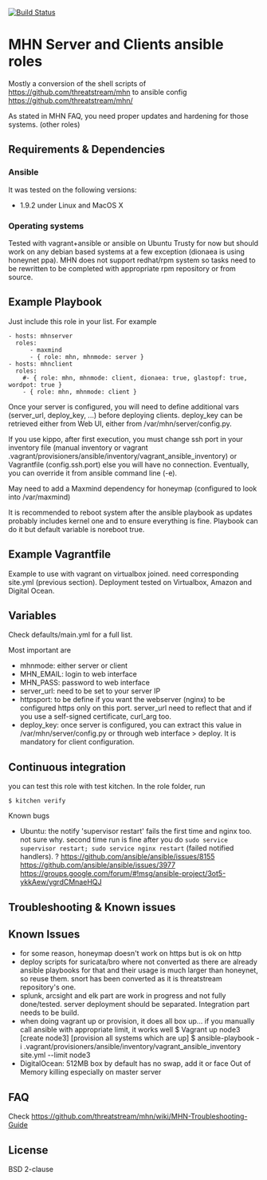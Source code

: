 [![Build Status](https://travis-ci.org/juju4/ansible-mhn.svg?branch=master)](https://travis-ci.org/juju4/ansible-mhn)
# MHN Server and Clients ansible roles

Mostly a conversion of the shell scripts of https://github.com/threatstream/mhn to ansible config
https://github.com/threatstream/mhn/

As stated in MHN FAQ, you need proper updates and hardening for those systems. (other roles)

## Requirements & Dependencies

### Ansible
It was tested on the following versions:
 * 1.9.2
under Linux and MacOS X

### Operating systems

Tested with vagrant+ansible or ansible on Ubuntu Trusty for now but should work on any debian based systems at a few exception (dionaea is using honeynet ppa).
MHN does not support redhat/rpm system so tasks need to be rewritten to be completed with appropriate rpm repository or from source.

## Example Playbook

Just include this role in your list.
For example

```
- hosts: mhnserver
  roles:
      - maxmind
      - { role: mhn, mhnmode: server }
- hosts: mhnclient
  roles:
    #- { role: mhn, mhnmode: client, dionaea: true, glastopf: true, wordpot: true }
    - { role: mhn, mhnmode: client }
```

Once your server is configured, you will need to define additional vars (server_url, deploy_key, ...) before deploying clients.
deploy_key can be retrieved either from Web UI, either from /var/mhn/server/config.py.

If you use kippo, after first execution, you must change ssh port in your inventory file (manual inventory or vagrant .vagrant/provisioners/ansible/inventory/vagrant_ansible_inventory) or Vagrantfile (config.ssh.port) else you will have no connection. Eventually, you can override it from ansible command line (-e).

May need to add a Maxmind dependency for honeymap (configured to look into /var/maxmind)

It is recommended to reboot system after the ansible playbook as updates probably includes kernel one and to ensure everything is fine. Playbook can do it but default variable is noreboot true.


## Example Vagrantfile

Example to use with vagrant on virtualbox joined. need corresponding site.yml (previous section).
Deployment tested on Virtualbox, Amazon and Digital Ocean.

## Variables

Check defaults/main.yml for a full list.

Most important are
* mhnmode: either server or client
* MHN_EMAIL: login to web interface
* MHN_PASS: password to web interface
* server_url: need to be set to your server IP
* httpsport: to be define if you want the webserver (nginx) to be configured https only on this port. server_url need to reflect that and if you use a self-signed certificate, curl_arg too.
* deploy_key: once server is configured, you can extract this value in /var/mhn/server/config.py or through web interface > deploy. It is mandatory for client configuration.

## Continuous integration

you can test this role with test kitchen.
In the role folder, run
```
$ kitchen verify
```

Known bugs
* Ubuntu: the notify 'supervisor restart' fails the first time and nginx too. not sure
  why. second time run is fine after you do ```sudo service supervisor restart; sudo service nginx restart```
  (failed notified handlers).
?
https://github.com/ansible/ansible/issues/8155
https://github.com/ansible/ansible/issues/3977
https://groups.google.com/forum/#!msg/ansible-project/3ot5-ykkAew/ygrdCMnaeHQJ

## Troubleshooting & Known issues

## Known Issues

* for some reason, honeymap doesn't work on https but is ok on http
* deploy scripts for suricata/bro where not converted as there are already ansible playbooks for that and their usage is much larger than honeynet, so reuse them. snort has been converted as it is threatstream repository's one.
* splunk, arcsight and elk part are work in progress and not fully done/tested. server deployment should be separated. Integration part needs to be build.
* when doing vagrant up <box> or provision, it does all box up... if you manually call ansible with appropriate limit, it works well
$ Vagrant up node3
[create node3]
[provision all systems which are up]
$ ansible-playbook -i .vagrant/provisioners/ansible/inventory/vagrant_ansible_inventory site.yml --limit node3
* DigitalOcean: 512MB box by default has no swap, add it or face Out of Memory killing especially on master server

## FAQ

Check
https://github.com/threatstream/mhn/wiki/MHN-Troubleshooting-Guide

## License

BSD 2-clause


